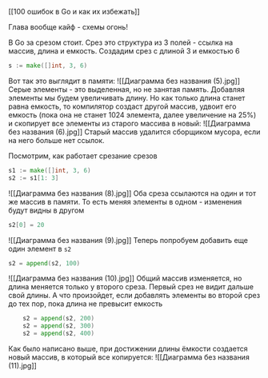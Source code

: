 [[100 ошибок в Go и как их избежать]]

Глава вообще кайф - схемы огонь!

В Go за срезом стоит. Срез это структура из 3 полей - ссылка на массив, длина и емкость.
Создадим срез с длиной 3 и емкостью 6
```go
s := make([]int, 3, 6)
```
Вот так это выглядит в памяти:
![[Диаграмма без названия (5).jpg]]
Серые элементы - это выделенная, но не занятая память.
Добавляя элементы мы будем увеличивать длину. Но как только длина станет равна емкость, то компилятор создаст другой массив, удвоит его емкость (пока она не станет 1024 элемента, далее увеличение на 25%) и скопирует все элементы из старого массива в новый:
![[Диаграмма без названия (6).jpg]]
Старый массив удалится сборщиком мусора, если на него больше нет ссылок.

Посмотрим, как работает срезание срезов
```go
s1 := make([]int, 3, 6)
s2 := s1[1: 3]
```
![[Диаграмма без названия (8).jpg]]
Оба среза ссылаются на один и тот же массив в памяти. То есть меняя элементы в одном - изменения будут видны в другом
```go
s2[0] = 20
```
![[Диаграмма без названия (9).jpg]]
Теперь попробуем добавить еще один элемент в `s2`
```go
s2 = append(s2, 100)
```
![[Диаграмма без названия (10).jpg]]
Общий массив изменяется, но длина меняется только у второго среза. Первый срез не видит дальше свой длины. 
А что произойдет, если добавлять элементы во второй срез до тех пор, пока длина не превысит емкость
```go
    s2 = append(s2, 200)
    s2 = append(s2, 300)
    s2 = append(s2, 400)
```
Как было написано выше, при достижении длины ёмкости создается новый массив, в который все копируется:
![[Диаграмма без названия (11).jpg]]
